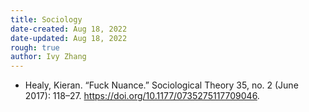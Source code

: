 ```yaml
---
title: Sociology
date-created: Aug 18, 2022
date-updated: Aug 18, 2022
rough: true 
author: Ivy Zhang
---
```


- Healy, Kieran. “Fuck Nuance.” Sociological Theory 35, no. 2 (June 2017): 118–27. <https://doi.org/10.1177/0735275117709046>.
